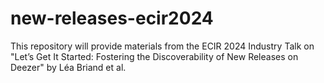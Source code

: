 # new-releases-ecir2024
This repository will provide materials from the ECIR 2024 Industry Talk on "Let’s Get It Started: Fostering the Discoverability of New Releases on Deezer" by Léa Briand et al.
